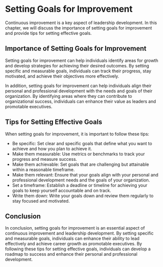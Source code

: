 Setting Goals for Improvement
================================================================

Continuous improvement is a key aspect of leadership development. In this chapter, we will discuss the importance of setting goals for improvement and provide tips for setting effective goals.

Importance of Setting Goals for Improvement
-------------------------------------------

Setting goals for improvement can help individuals identify areas for growth and develop strategies for achieving their desired outcomes. By setting specific and measurable goals, individuals can track their progress, stay motivated, and achieve their objectives more effectively.

In addition, setting goals for improvement can help individuals align their personal and professional development with the needs and goals of their organization. By identifying areas where they can contribute to organizational success, individuals can enhance their value as leaders and promotable executives.

Tips for Setting Effective Goals
--------------------------------

When setting goals for improvement, it is important to follow these tips:

* Be specific: Set clear and specific goals that define what you want to achieve and how you plan to achieve it.
* Make them measurable: Use metrics or benchmarks to track your progress and measure success.
* Make them achievable: Set goals that are challenging but attainable within a reasonable timeframe.
* Make them relevant: Ensure that your goals align with your personal and professional development needs and the goals of your organization.
* Set a timeframe: Establish a deadline or timeline for achieving your goals to keep yourself accountable and on track.
* Write them down: Write your goals down and review them regularly to stay focused and motivated.

Conclusion
----------

In conclusion, setting goals for improvement is an essential aspect of continuous improvement and leadership development. By setting specific and measurable goals, individuals can enhance their ability to lead effectively and achieve career growth as promotable executives. By following these tips for setting effective goals, individuals can develop a roadmap to success and enhance their personal and professional development.
